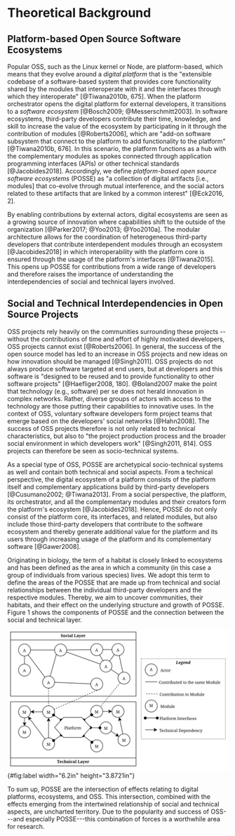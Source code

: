 # Theoretical Background

## Platform-based Open Source Software Ecosystems

Popular OSS, such as the Linux kernel or Node, are platform-based, which means
that they evolve around a _digital platform_ that is the "extensible codebase of
a software-based system that provides core functionality shared by the modules
that interoperate with it and the interfaces through which they interoperate"
[@Tiwana2010b, 675]. When the platform orchestrator opens the digital platform
for external developers, it transitions to a _software ecosystem_ [@Bosch2009;
@Messerschmitt2003]. In software ecosystems, third-party developers contribute
their time, knowledge, and skill to increase the value of the ecosystem by
participating in it through the contribution of modules [@Roberts2006], which
are "add-on software subsystem that connect to the platform to add functionality
to the platform" [@Tiwana2010b, 676]. In this scenario, the platform functions
as a hub with the complementary modules as spokes connected through application
programming interfaces (APIs) or other technical standards [@Jacobides2018].
Accordingly, we define _platform-based open source software ecosystems_ (POSSE)
as "a collection of digital artifacts \[i.e., modules\] that co-evolve through
mutual interference, and the social actors related to these artifacts that are
linked by a common interest" [@Eck2016, 2].

By enabling contributions by external actors, digital ecosystems are seen as a
growing source of innovation where capabilities shift to the outside of the
organization [@Parker2017; @Yoo2013; @Yoo2010a]. The modular architecture allows
for the coordination of heterogeneous third-party developers that contribute
interdependent modules through an ecosystem [@Jacobides2018] in which
interoperability with the platform core is ensured through the usage of the
platform's interfaces [@Tiwana2015]. This opens up POSSE for contributions from
a wide range of developers and therefore raises the importance of understanding
the interdependencies of social and technical layers involved.

## Social and Technical Interdependencies in Open Source Projects

OSS projects rely heavily on the communities surrounding these projects --
without the contributions of time and effort of highly motivated developers, OSS
projects cannot exist [@Roberts2006]. In general, the success of the open source
model has led to an increase in OSS projects and new ideas on how innovation
should be managed [@Singh2011]. OSS projects do not always produce software
targeted at end users, but at developers and this software is "designed to be
reused and to provide functionality to other software projects" [@Haefliger2008,
180]. @Boland2007 make the point that technology (e.g., software) per se does
not herald innovation in complex networks. Rather, diverse groups of actors with
access to the technology are those putting their capabilities to innovative
uses. In the context of OSS, voluntary software developers form project teams
that emerge based on the developers' social networks [@Hahn2008]. The success of
OSS projects therefore is not only related to technical characteristics, but
also to "the project production process and the broader social environment in
which developers work" [@Singh2011, 814]. OSS projects can therefore be seen as
socio-technical systems.

As a special type of OSS, POSSE are archetypical socio-technical systems as well
and contain both technical and social aspects. From a technical perspective, the
digital ecosystem of a platform consists of the platform itself and
complementary applications build by third-party developers [@Cusumano2002;
@Tiwana2013]. From a social perspective, the platform, its orchestrator, and all
the complementary modules and their creators form the platform's ecosystem
[@Jacobides2018]. Hence, POSSE do not only consist of the platform core, its
interfaces, and related modules, but also include those third-party developers
that contribute to the software ecosystem and thereby generate additional value
for the platform and its users through increasing usage of the platform and its
complementary software [@Gawer2008].

Originating in biology, the term of a habitat is closely linked to ecosystems
and has been defined as the area in which a community (in this case a group of
individuals from various species) lives. We adopt this term to define the areas
of the POSSE that are made up from technical and social relationships between
the individual third-party developers and the respective modules. Thereby, we
aim to uncover communities, their habitats, and their effect on the underlying
structure and growth of POSSE. Figure 1 shows the components of POSSE and the
connection between the social and technical layer.

![The Social and Technical Layer in POSSE](figures/posse-layers.svg){#fig:label
width="6.2in" height="3.8721in"}

To sum up, POSSE are the intersection of effects relating to digital platforms,
ecosystems, and OSS. This intersection, combined with the effects emerging from
the intertwined relationship of social and technical aspects, are uncharted
territory. Due to the popularity and success of OSS---and especially
POSSE---this combination of forces is a worthwhile area for research.
